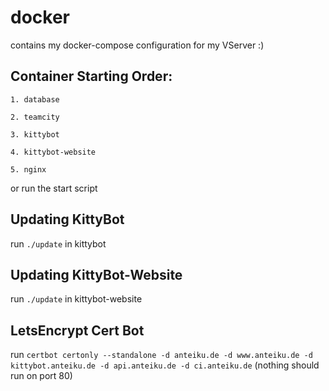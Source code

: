 # docker
contains my docker-compose configuration for my VServer :)

## Container Starting Order:

    1. database
    
    2. teamcity
    
    3. kittybot
    
    4. kittybot-website
    
    5. nginx

or run the start script

## Updating KittyBot
run ```./update``` in kittybot

## Updating KittyBot-Website
run ```./update``` in kittybot-website

## LetsEncrypt Cert Bot
run ```certbot certonly --standalone -d anteiku.de -d www.anteiku.de -d kittybot.anteiku.de -d api.anteiku.de -d ci.anteiku.de```
(nothing should run on port 80)